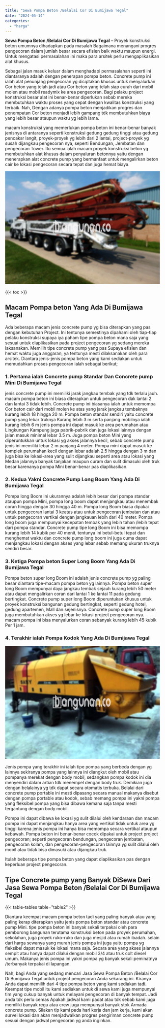 ```yaml
---
title: "Sewa Pompa Beton /Belalai Cor Di Bumijawa Tegal"
date: "2024-05-14"
categories: 
  - "harga"
---
```


**Sewa Pompa Beton /Belalai Cor Di Bumijawa Tegal** – Proyek konstruksi beton umumnya dihadapkan pada masalah Bagaimana menangani progres pengecoran dalam jumlah besar secara efisien baik waktu maupun energi. Untuk mengatasi permasalahan ini maka para arsitek perlu mengaplikasikan alat khusus.

Sebagai jalan masuk keluar dalam menghadapi permasalahan seperti ini diantaranya adalah dengan penerapan pompa beton. Concrete pump ini ialah alat penunjang pengecoran yg diciptakan khusus untuk menyalurkan Cor beton yang telah jadi atau Cor beton yang telah siap curah dari mobil molen atau mobil readymix ke area pengecoran. Bagi pelaku project konstruksi besar alat ini benar-benar diperlukan sebab mereka membutuhkan waktu proses yang cepat dengan kwalitas konstruksi yang terbaik. Nah, Dengan adanya pompa beton menjadikan progres dan penempatan Cor beton menjadi lebih gampang tdk membutuhkan biaya yang lebih besar ataupun waktu yg lebih lama.

macam konstruksi yang memerlukan pompa beton ini benar-benar banyak jenisnya di antaranya seperti konstruksi gedung gedung tinggi atau gedung pencakar langit, proyek-proyek yg lebih dari 2 lantai, project-proyek yg susah dijangkau pengecoran nya, seperti Bendungan, Jembatan dan pengecoran Tower. Itu semua ialah macam proyek konstruksi beton yg membutuhkan alat khusus dalam penyaluran betonnya yaitu dengan menerapkan alat concrete pump yang bermanfaat untuk mengalirkan beton cair ke lokasi pengecoran secara tepat dan juga hemat biaya.

![Sewa Pompa Beton /Belalai Cor Di Bumijawa Tegal](/images/sewa-concrete-pump-18.png)

{{< toc >}}

## Macam Pompa beton Yang Ada Di Bumijawa Tegal

Ada beberapa macam jenis concrete pump yg bisa diterapkan yang pas dengan kebutuhan Project. Ini tentunya semestinya dipahami oleh tiap-tiap pelaku konstruksi supaya iya paham tipe pompa beton mana saja yang sesuai untuk diaplikasikan pada project pengecoran yg sedang mereka laksanakan. Memilih tipe concrete pump yang pas Supaya efisien dan hemat waktu juga anggaran, ya tentunya mesti dilaksanakan oleh para arsitek. Diantara jenis-jenis pompa beton yang kami sediakan untuk memudahkan proses pengecoran ialah sebagai berikut;

### 1\. Pertama ialah Concrete pump Standar Dan Concrete pump Mini Di Bumijawa Tegal

jenis concrete pump ini memiliki jarak jangkau tembak yang tdk terlalu jauh. macam pompa beton ini biasa diterapkan untuk pengecoran dak lantai 2 dan lantai 3 tidak lebih. Concrete pump ini biasanya ialah untuk memompa Cor beton cair dari mobil molen ke atas yang jarak jangkau tembaknya kurang lebih 18 hingga 20 m. Pompa beton standar sendiri yaitu concrete pump yang lebar truknya Kurang lebih 3 m serta panjang mobilnya ialah kurang lebih 6 m jenis pompa ini dapat masuk ke area perumahan atau Lingkungan Kampung juga pabrik-pabrik dan juga lokasi lainnya dengan jalan masuk minimal lebar 3.5 m. Juga pompa beton Mini yang diperuntukkan untuk lokasi yg akses jalannya kecil, sebab concrete pump jenis ini memiliki lebar 2 m panjang 4 meter. Pompa mini dapat masuk ke komplek perumahan kecil dengan lebar adalah 2.5 hingga dengan 3 m dan juga bisa ke lokasi-area yang sulit dijangkau seperti area atau lokasi yang Medan jalannya banyak tanjakan maupun curam dan sulit dimasuki oleh truk besar karenanya pompa Mini benar-benar pas diaplikasikan.

### 2\. Kedua Yakni Concrete Pump Long Boom Yang Ada Di Bumijawa Tegal

Pompa long Boom ini ukurannya adalah lebih besar dari pompa standar ataupun pompa Mini, pompa long boom dapat menjangkau atau menembak coran hingga dengan 30 hingga 40 m. Pompa long Boom biasa dipakai untuk pengecoran lantai 3 keatas atau untuk pengecoran jembatan dan atau untuk pengecoran vertikal dengan jangkauan lebih dari 40 meter. Pompa long boom juga mempunyai kecepatan tembak yang lebih tahan /lebih tepat dari pompa standar. Concrete pump tipe long Boom ini bisa memompa kurang lebih 14 kubik per 40 menit, tentunya ini betul-betul tepat dan menghemat waktu dan concrete pump long boom ini juga cuma dapat menjangkau lokasi dengan akses yang lebar sebab memang ukuran truknya sendiri besar.

### 3\. Ketiga Pompa beton Super Long Boom Yang Ada Di Bumijawa Tegal

Pompa beton super long Boom ini adalah jenis concrete pump yg paling besar diantara tipe-macam pompa beton yg lainnya. Pompa beton super long Boom mempunyai daya jangkau tembak sejauh kurang lebih 50 meter atau dapat mengalirkan coran dari lantai 1 ke lantai 11 pada gedung bertingkat. Concrete pump super long Boom diperuntukan khusus untuk proyek konstruksi bangunan gedung bertingkat, seperti gedung hotel, gedung apartemen, Mall dan sejenisnya. Concrete pump super long Boom juga membutuhkan akses yg lebar ke lokasi project pengecoran nya. macam pompa ini bisa menyalurkan coran sebanyak kurang lebih 45 kubik Per 1 jam.

### 4\. Terakhir ialah Pompa Kodok Yang Ada Di Bumijawa Tegal

![Sewa Pompa Beton /Belalai Cor Di Bumijawa Tegal](/images/sewa-concrete-pump-29.png)

Jenis pompa yang terakhir ini ialah tipe pompa yang berbeda dengan yg lainnya sekiranya pompa yang lainnya ini diangkut oleh mobil atau pompanya merekat dengan body mobil, sedangkan pompa kodok ini dia menyendiri dalam artian tdk menempel dengan body truk. Demikian juga dengan belalainya yg tdk dapat secara otomatis terbuka. Belalai dari concrete pump portable ini mesti dipasang secara manual makanya disebut dengan pompa portable atau kodok, sebab memang pompa ini yakni pompa yang fleksibel pompa yang bisa dibawa kemana saja tanpa mesti tergantung dengan body mobil.

Pompa ini dapat dibawa ke lokasi yg sulit dilalui oleh kendaraan dan macam pompa ini dapat menjangkau hanya area yang vertikal tidak untuk area yg tinggi karena jenis pompa ini hanya bisa memompa secara vertikal ataupun kebawah. Pompa beton ini benar-benar cocok dipakai untuk project project pengecoran; seperti pengecoran bendungan, pengecoran jembatan, pengecoran kolam, dan pengecoran-pengecoran lainnya yg sulit dilalui oleh mobil atau tidak bisa dimasuki atau dijangkau truk.

Itulah beberapa tipe pompa beton yang dapat diaplikasikan pas dengan keperluan project pengecoran.

## Tipe Concrete pump yang Banyak DiSewa Dari Jasa Sewa Pompa Beton /Belalai Cor Di Bumijawa Tegal

{{< table-tables table="table2" >}}

Diantara keempat macam pompa beton tadi yang paling banyak atau yang paling kerap diterapkan yaitu jenis pompa beton standar atau concrete pump Mini. tipe pompa beton ini banyak sekali terpakai oleh para pemborong bangunan terutama konstruksi beton pada proyek perumahan, sekolahan, juga proyek ruko-ruko dan juga mesjid atau rumah ibadah. selain dari harga sewanya yang murah jenis pompa ini juga yaitu pompa yg fleksibel dapat masuk ke lokasi mana saja. Secara area yang akses jalannya sempit atau hanya dapat dilalui dengan mobil 3/4 atau truk colt diesel umum. Makanya jenis pompa ini yakni pompa yg banyak sekali peminatnya /terbanyak terpakai di lapangan.

Nah, bagi Anda yang sedang mencari Jasa Sewa Pompa Beton /Belalai Cor Di Bumijawa Tegal untuk project pengecoran Anda sekarang ini. Kiranya Anda dapat memilih dari 4 tipe pompa beton yang kami sediakan tadi. Keempat tipe mobil itu kami sediakan untuk di sewa kami juga mempunyai tim yang cukup banyak untuk melayani pengecoran di banyak tempat. Jadi anda tdk perlu cemas Apakah jadwal kami padat atau tdk sebab kami juga memiliki banyak regu atau crew juga mempunyai banyak stok Armada concrete pump. Silakan tlp kami pada hari kerja dan jam kerja, kami akan survei lokasi dan akan menjadwalkan progres pengiriman concrete pump sesuai dengan jadwal pengecoran yg anda inginkan.
